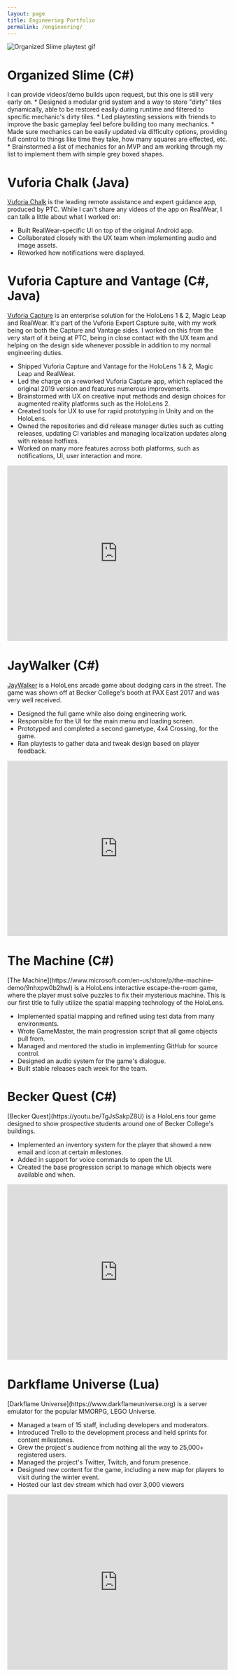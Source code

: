 ```yaml
---
layout: page
title: Engineering Portfolio
permalink: /engineering/
---
```


![Organized Slime playtest gif](https://i.imgur.com/LuKZNi9.gif)

<p align="center"><h1>Organized Slime (C#)</h1></p>
I can provide videos/demo builds upon request, but this one is still very early on.
* Designed a modular grid system and a way to store "dirty" tiles dynamically, able to be restored easily during runtime and filtered to specific mechanic's dirty tiles.
* Led playtesting sessions with friends to improve the basic gameplay feel before building too many mechanics.
* Made sure mechanics can be easily updated via difficulty options, providing full control to things like time they take, how many squares are effected, etc.
* Brainstormed a list of mechanics for an MVP and am working through my list to implement them with simple grey boxed shapes.

<p align="center"><h1>Vuforia Chalk (Java)</h1></p>

[Vuforia Chalk](https://chalk.vuforia.com/) is the leading remote assistance and expert guidance app, produced by PTC. While I can't share any videos of the app on RealWear, I can talk a little about what I worked on:

<ul>
 <li>Built RealWear-specific UI on top of the original Android app.</li>
 <li>Collaborated closely with the UX team when implementing audio and image assets.</li>
 <li>Reworked how notifications were displayed.</li>
</ul>


<p align="center"><h1>Vuforia Capture and Vantage (C#, Java)</h1></p>

[Vuforia Capture](https://www.microsoft.com/en-us/p/vuforia-capture/9nnvljc9f5zl#activetab=pivot:overviewtab) is an enterprise solution for the HoloLens 1 & 2, Magic Leap and RealWear. It's part of the Vuforia Expert Capture suite, with my work being on both the Capture and Vantage sides. I worked on this from the very start of it being at PTC, being in close contact with the UX team and helping on the design side whenever possible in addition to my normal engineering duties.

* Shipped Vuforia Capture and Vantage for the HoloLens 1 & 2, Magic Leap and RealWear.
* Led the charge on a reworked Vuforia Capture app, which replaced the original 2019 version and features numerous improvements.
* Brainstormed with UX on creative input methods and design choices for augmented reality platforms such as the HoloLens 2.
* Created tools for UX to use for rapid prototyping in Unity and on the HoloLens.
* Owned the repositories and did release manager duties such as cutting releases, updating CI variables and managing localization updates along with release hotfixes.
* Worked on many more features across both platforms, such as notifications, UI, user interaction and more.



<iframe width="100%" height="400" src="https://www.youtube.com/embed/-uwCGA22iNM" frameborder="0" allowfullscreen></iframe>

<p align="center"><h1>JayWalker (C#)</h1></p>

[JayWalker](https://www.microsoft.com/en-us/store/p/jaywalker/9p76lxr8hhb0) is a HoloLens arcade game about dodging cars in the street.
The game was shown off at Becker College's booth at PAX East 2017 and was very well received.

* Designed the full game while also doing engineering work.
* Responsible for the UI for the main menu and loading screen.
* Prototyped and completed a second gametype, 4x4 Crossing, for the game.
* Ran playtests to gather data and tweak design based on player feedback.

<iframe width="100%" height="400" src="https://www.youtube.com/embed/CqzG8A_SKpQ" frameborder="0" allowfullscreen></iframe>

<p align="center"><h1>The Machine (C#)</h1></p>
[The Machine](https://www.microsoft.com/en-us/store/p/the-machine-demo/9nhxpw0b2hwl) is a HoloLens interactive escape-the-room game, where the player must solve puzzles to fix their mysterious machine. This is our first title to fully utilize the spatial mapping technology of the HoloLens.

* Implemented spatial mapping and refined using test data from many environments.
* Wrote GameMaster, the main progression script that all game objects pull from.
* Managed and mentored the studio in implementing GitHub for source control.
* Designed an audio system for the game's dialogue.
* Built stable releases each week for the team.

<p align="center"><h1>Becker Quest (C#)</h1></p>
[Becker Quest](https://youtu.be/TgJsSakpZ8U) is a HoloLens tour game designed to show prospective students around one of Becker College's buildings.

* Implemented an inventory system for the player that showed a new email and icon at certain milestones.
* Added in support for voice commands to open the UI.
* Created the base progression script to manage which objects were available and when.

<iframe width="100%" height="400" src="https://www.youtube.com/embed/TgJsSakpZ8U" frameborder="0" allowfullscreen></iframe>

<p align="center"><h1>Darkflame Universe (Lua)</h1></p>
[Darkflame Universe](https://www.darkflameuniverse.org) is a server emulator for the popular MMORPG, LEGO Universe.

* Managed a team of 15 staff, including developers and moderators.
* Introduced Trello to the development process and held sprints for content milestones.
* Grew the project's audience from nothing all the way to 25,000+ registered users.
* Managed the project's Twitter, Twitch, and forum presence.
* Designed new content for the game, including a new map for players to visit during the winter event.
* Hosted our last dev stream which had over 3,000 viewers

<iframe width="100%" height="400" src="https://www.youtube.com/embed/UWH3Y67uWic" frameborder="0" allowfullscreen></iframe>
